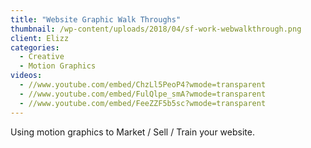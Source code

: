 ```yaml
---
title: "Website Graphic Walk Throughs"
thumbnail: /wp-content/uploads/2018/04/sf-work-webwalkthrough.png
client: Elizz
categories:
  - Creative
  - Motion Graphics
videos:
  - //www.youtube.com/embed/ChzLl5PeoP4?wmode=transparent
  - //www.youtube.com/embed/FulQlpe_smA?wmode=transparent
  - //www.youtube.com/embed/FeeZZF5b5sc?wmode=transparent
---
```

<p>
 Using motion graphics to Market / Sell / Train
                              your website.
</p>

